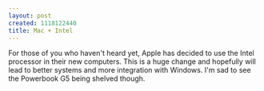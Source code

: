 ```yaml
--- 
layout: post
created: 1118122440
title: Mac + Intel
---
```

For those of you who haven't heard yet, Apple has decided to use the Intel processor in their new computers.  This is a huge change and hopefully will lead to better systems and more integration with Windows.  I'm sad to see the Powerbook G5 being shelved though.
